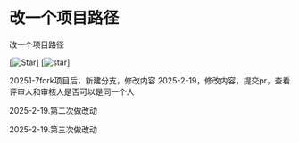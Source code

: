 # 改一个项目路径

改一个项目路径

[![Star](https://gitcode.com/wangyongzheng2/gygxmlj123321/star/badge.svg)]
[![star](https://gitcode.com/GitCode-official-team/EssayCompetition/star/badge.svg)]


20251-7fork项目后，新建分支，修改内容
2025-2-19，修改内容，提交pr，查看评审人和审核人是否可以是同一个人

2025-2-19.第二次做改动

2025-2-19.第三次做改动
